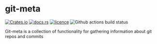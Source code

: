 # git-meta

[![Crates.io](https://img.shields.io/crates/v/git-meta)](https://crates.io/crates/git-meta)
[![docs.rs](https://docs.rs/git-meta/badge.svg)](https://docs.rs/git-meta/)
[![licence](https://img.shields.io/github/license/tjtelan/git-meta-rs)](LICENSE)
![Github actions build status](https://github.com/tjtelan/git-meta-rs/workflows/git-meta/badge.svg)

Git-meta is a collection of functionality for gathering information about git repos and commits